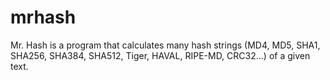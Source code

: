# mrhash
Mr. Hash is a program that calculates many hash strings (MD4, MD5, SHA1, SHA256, SHA384, SHA512, Tiger, HAVAL, RIPE-MD, CRC32...) of a given text.
